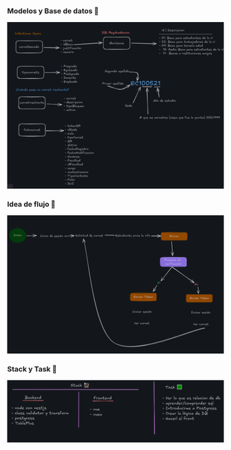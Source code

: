 ### Modelos y Base de datos 🐑
![alt text](assets/image.png)
### Idea de flujo 🛫
![alt text](assets/flujo.png)
### Stack y Task 👀
![alt text](assets/stack_task.png)